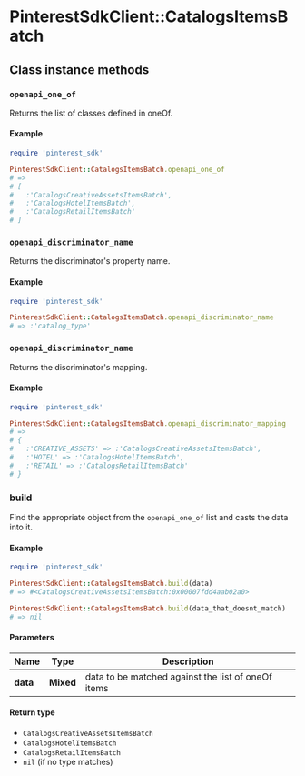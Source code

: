 # PinterestSdkClient::CatalogsItemsBatch

## Class instance methods

### `openapi_one_of`

Returns the list of classes defined in oneOf.

#### Example

```ruby
require 'pinterest_sdk'

PinterestSdkClient::CatalogsItemsBatch.openapi_one_of
# =>
# [
#   :'CatalogsCreativeAssetsItemsBatch',
#   :'CatalogsHotelItemsBatch',
#   :'CatalogsRetailItemsBatch'
# ]
```

### `openapi_discriminator_name`

Returns the discriminator's property name.

#### Example

```ruby
require 'pinterest_sdk'

PinterestSdkClient::CatalogsItemsBatch.openapi_discriminator_name
# => :'catalog_type'
```

### `openapi_discriminator_name`

Returns the discriminator's mapping.

#### Example

```ruby
require 'pinterest_sdk'

PinterestSdkClient::CatalogsItemsBatch.openapi_discriminator_mapping
# =>
# {
#   :'CREATIVE_ASSETS' => :'CatalogsCreativeAssetsItemsBatch',
#   :'HOTEL' => :'CatalogsHotelItemsBatch',
#   :'RETAIL' => :'CatalogsRetailItemsBatch'
# }
```

### build

Find the appropriate object from the `openapi_one_of` list and casts the data into it.

#### Example

```ruby
require 'pinterest_sdk'

PinterestSdkClient::CatalogsItemsBatch.build(data)
# => #<CatalogsCreativeAssetsItemsBatch:0x00007fdd4aab02a0>

PinterestSdkClient::CatalogsItemsBatch.build(data_that_doesnt_match)
# => nil
```

#### Parameters

| Name | Type | Description |
| ---- | ---- | ----------- |
| **data** | **Mixed** | data to be matched against the list of oneOf items |

#### Return type

- `CatalogsCreativeAssetsItemsBatch`
- `CatalogsHotelItemsBatch`
- `CatalogsRetailItemsBatch`
- `nil` (if no type matches)

